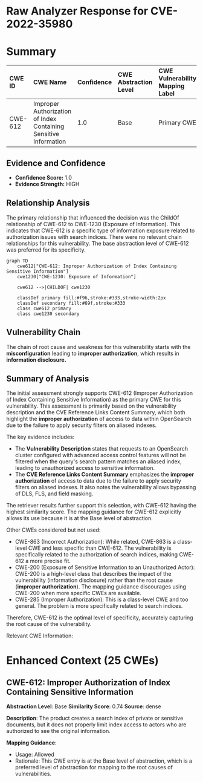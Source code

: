 # Raw Analyzer Response for CVE-2022-35980

# Summary
| CWE ID  | CWE Name                                                        | Confidence | CWE Abstraction Level | CWE Vulnerability Mapping Label | CWE-Vulnerability Mapping Notes |
| :------- | :-------------------------------------------------------------- | :--------- | :-------------------- | :------------------------------ | :------------------------------ |
| CWE-612 | Improper Authorization of Index Containing Sensitive Information | 1.0        | Base                  | Primary CWE                     | Allowed                       |

## Evidence and Confidence

*   **Confidence Score:** 1.0
*   **Evidence Strength:** HIGH

## Relationship Analysis
The primary relationship that influenced the decision was the ChildOf relationship of CWE-612 to CWE-1230 (Exposure of Information). This indicates that CWE-612 is a specific type of information exposure related to authorization issues with search indices. There were no relevant chain relationships for this vulnerability. The base abstraction level of CWE-612 was preferred for its specificity.

```mermaid
graph TD
    cwe612["CWE-612: Improper Authorization of Index Containing Sensitive Information"]
    cwe1230["CWE-1230: Exposure of Information"]
    
    cwe612 -->|CHILDOF| cwe1230
    
    classDef primary fill:#f96,stroke:#333,stroke-width:2px
    classDef secondary fill:#69f,stroke:#333
    class cwe612 primary
    class cwe1230 secondary
```

## Vulnerability Chain
The chain of root cause and weakness for this vulnerability starts with the **misconfiguration** leading to **improper authorization**, which results in **information disclosure.**

## Summary of Analysis
The initial assessment strongly supports CWE-612 (Improper Authorization of Index Containing Sensitive Information) as the primary CWE for this vulnerability. This assessment is primarily based on the vulnerability description and the CVE Reference Links Content Summary, which both highlight the **improper authorization** of access to data within OpenSearch due to the failure to apply security filters on aliased indexes.

The key evidence includes:

*   The **Vulnerability Description** states that requests to an OpenSearch cluster configured with advanced access control features will not be filtered when the query's search pattern matches an aliased index, leading to unauthorized access to sensitive information.
*   The **CVE Reference Links Content Summary** emphasizes the **improper authorization** of access to data due to the failure to apply security filters on aliased indexes. It also notes the vulnerability allows bypassing of DLS, FLS, and field masking.

The retriever results further support this selection, with CWE-612 having the highest similarity score. The mapping guidance for CWE-612 explicitly allows its use because it is at the Base level of abstraction.

Other CWEs considered but not used:

*   CWE-863 (Incorrect Authorization): While related, CWE-863 is a class-level CWE and less specific than CWE-612. The vulnerability is specifically related to the authorization of search indices, making CWE-612 a more precise fit.
*   CWE-200 (Exposure of Sensitive Information to an Unauthorized Actor): CWE-200 is a high-level class that describes the impact of the vulnerability (information disclosure) rather than the root cause (**improper authorization**). The mapping guidance discourages using CWE-200 when more specific CWEs are available.
* CWE-285 (Improper Authorization): This is a class-level CWE and too general. The problem is more specifically related to search indices.

Therefore, CWE-612 is the optimal level of specificity, accurately capturing the root cause of the vulnerability.

Relevant CWE Information:

# Enhanced Context (25 CWEs)

## CWE-612: Improper Authorization of Index Containing Sensitive Information
**Abstraction Level**: Base
**Similarity Score**: 0.74
**Source**: dense

**Description**:
The product creates a search index of private or sensitive documents, but it does not properly limit index access to actors who are authorized to see the original information.

**Mapping Guidance**:
- Usage: Allowed
- Rationale: This CWE entry is at the Base level of abstraction, which is a preferred level of abstraction for mapping to the root causes of vulnerabilities.
